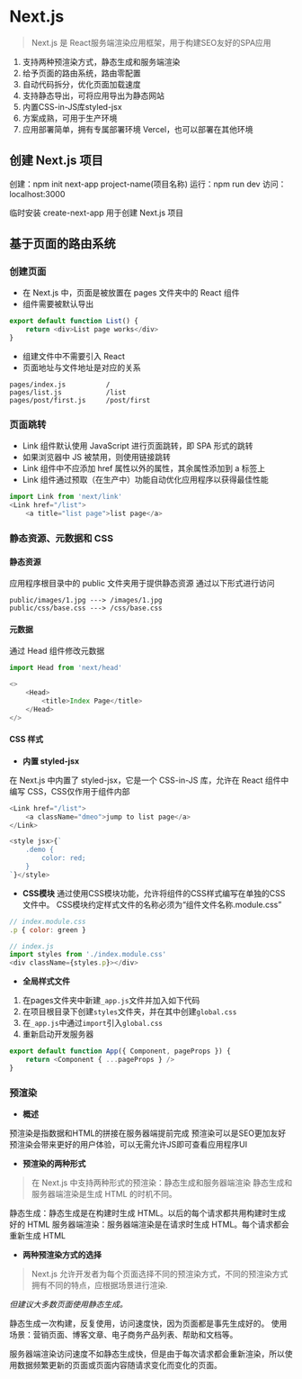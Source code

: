 # Next.js

> Next.js 是 React服务端渲染应用框架，用于构建SEO友好的SPA应用

1. 支持两种预渲染方式，静态生成和服务端渲染
2. 给予页面的路由系统，路由零配置
3. 自动代码拆分，优化页面加载速度
4. 支持静态导出，可将应用导出为静态网站
5. 内置CSS-in-JS库styled-jsx
6. 方案成熟，可用于生产环境
7. 应用部署简单，拥有专属部署环境 Vercel，也可以部署在其他环境

## 创建 Next.js 项目

创建：npm init next-app project-name(项目名称)
运行：npm run dev
访问：localhost:3000

临时安装 create-next-app 用于创建 Next.js 项目

## 基于页面的路由系统

### 创建页面

- 在 Next.js 中，页面是被放置在 pages 文件夹中的 React 组件
- 组件需要被默认导出
```js
export default function List() {
    return <div>List page works</div>
}
```
- 组建文件中不需要引入 React
- 页面地址与文件地址是对应的关系
```
pages/index.js          /
pages/list.js           /list
pages/post/first.js     /post/first
```

### 页面跳转

- Link 组件默认使用 JavaScript 进行页面跳转，即 SPA 形式的跳转
- 如果浏览器中 JS 被禁用，则使用链接跳转
- Link 组件中不应添加 href 属性以外的属性，其余属性添加到 a 标签上
- Link 组件通过预取（在生产中）功能自动优化应用程序以获得最佳性能

```js
import Link from 'next/link'
<Link href="/list">
    <a title="list page">list page</a>
```
### 静态资源、元数据和 CSS
#### 静态资源

应用程序根目录中的 public 文件夹用于提供静态资源
通过以下形式进行访问

```
public/images/1.jpg ---> /images/1.jpg
public/css/base.css ---> /css/base.css
```

#### 元数据

通过 Head 组件修改元数据
```js
import Head from 'next/head'

<>
    <Head>
        <title>Index Page</title>
    </Head>
</>
```

#### CSS 样式

- __内置 styled-jsx__

在 Next.js 中内置了 styled-jsx，它是一个 CSS-in-JS 库，允许在 React 组件中编写 CSS，CSS仅作用于组件内部
```js
<Link href="/list">
    <a className="dmeo">jump to list page</a>
</Link>

<style jsx>{`
    .demo {
        color: red;
    }
`}</style>
```
- __CSS模块__
通过使用CSS模块功能，允许将组件的CSS样式编写在单独的CSS文件中。
CSS模块约定样式文件的名称必须为“组件文件名称.module.css”

```js
// index.module.css
.p { color: green }

// index.js
import styles from './index.module.css'
<div className={styles.p}></div>
```

- __全局样式文件__
1. 在pages文件夹中新建`_app.js`文件并加入如下代码
2. 在项目根目录下创建`styles`文件夹，并在其中创建`global.css`
3. 在`_app.js`中通过`import`引入`global.css`
4. 重新启动开发服务器

```js
export default function App({ Component, pageProps }) {
    return <Component { ...pageProps } />
}
```

### 预渲染

- __概述__

预渲染是指数据和HTML的拼接在服务器端提前完成
预渲染可以是SEO更加友好
预渲染会带来更好的用户体验，可以无需允许JS即可查看应用程序UI

- __预渲染的两种形式__

> 在 Next.js 中支持两种形式的预渲染：静态生成和服务器端渲染
> 静态生成和服务器端渲染是生成 HTML 的时机不同。

静态生成：静态生成是在构建时生成 HTML。以后的每个请求都共用构建时生成好的 HTML
服务器端渲染：服务器端渲染是在请求时生成 HTML。每个请求都会重新生成 HTML

- __两种预渲染方式的选择__

> Next.js 允许开发者为每个页面选择不同的预渲染方式，不同的预渲染方式拥有不同的特点，应根据场景进行渲染.

_但建议大多数页面使用静态生成。_

静态生成一次构建，反复使用，访问速度快，因为页面都是事先生成好的。
使用场景：营销页面、博客文章、电子商务产品列表、帮助和文档等。

服务器端渲染访问速度不如静态生成快，但是由于每次请求都会重新渲染，所以使用数据频繁更新的页面或页面内容随请求变化而变化的页面。


